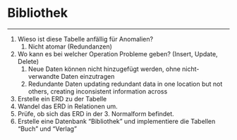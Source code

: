# Bibliothek
___
1. Wieso ist diese Tabelle anfällig für Anomalien?
	1. Nicht atomar (Redundanzen)
2. Wo kann es bei welcher Operation Probleme geben? (Insert, Update, Delete)
	1. Neue Daten können nicht hinzugefügt werden, ohne nicht-verwandte Daten einzutragen
	2. Redundante Daten updating redundant data in one location but not others, creating inconsistent information across
3. Erstelle ein ERD zu der Tabelle
4. Wandel das ERD in Relationen um.
5. Prüfe, ob sich das ERD in der 3. Normalform befindet.
6. Erstelle eine Datenbank “Bibliothek” und implementiere die Tabellen “Buch” und “Verlag”